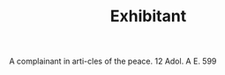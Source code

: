 ---
title: Exhibitant
letter: E
permalink: "/definitions/bld-exhibitant.html"
body: A complainant in arti-cles of the peace. 12 Adol. A E. 599
published_at: '2018-07-07'
source: Black's Law Dictionary 2nd Ed (1910)
layout: post
---